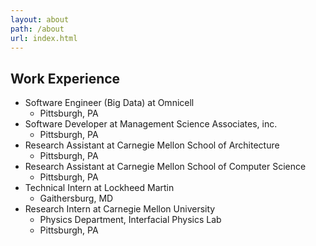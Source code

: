 ```yaml
---
layout: about
path: /about
url: index.html
---
```


## Work Experience
* Software Engineer (Big Data) at Omnicell
    - Pittsburgh, PA
* Software Developer at Management Science Associates, inc.
    - Pittsburgh, PA
* Research Assistant at Carnegie Mellon School of Architecture
    - Pittsburgh, PA
* Research Assistant at Carnegie Mellon School of Computer Science
    - Pittsburgh, PA
* Technical Intern at Lockheed Martin
    - Gaithersburg, MD
* Research Intern at Carnegie Mellon University
    - Physics Department, Interfacial Physics Lab
    - Pittsburgh, PA

